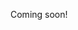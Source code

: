 <!-----------------------------------------------------------------------------

TODO: Create analogies -- this is all too dry...

* Programmers have a tendency to prematurely optimize.
  * One such optimization is structural -- creating boundaries between things.
    * Structural mistakes are unfortunately sticky. People are afraid (or too lazy) to restructure files. And so stuff piles up.
      * This causes teams to get stuck with bad representations.
      * Because things are spread out, it causes problems to get missed.
      * TODO: More.
   * Rules-of-thumb:
     * Don't abstract into a function/class until it's been copied/pasted _at least_ 3-5 times.
     * Your dependency treee should be _at most_ 3 layers deep: main, primary, secondary.

* Evan Czaplicki on large Elm files 

Example (use pictures!):
* One file has two classes that share a common function. Both classes are instantiated and used by a router.
  * Break out each module into its own file.
    * Now we have to worry about imports.
    * Now we have _three_ or _four_ files.
      * If three files, then we have either duplicated code or an extra parameter.
      * If four files, then we have an extra "helpers" file.
        * But what happens when Helpers grows too large?
          * /lib happens, which is prone to the _exact_ same problems as before.
  * Uh, oh! Something went wrong. Where do I look for the bug? It's hard to find.
  * Uh, oh! I need to change a helper function?
    * Now I have to search through a gazillion files to make sure I didn't mess some other part of the system up.
    * If the parameters change, you have a lot of work to do.
    * If the different files have different needs, now you have to change the code in a bunch of different places.

------------------------------------------------------------------------------>

Coming soon!
